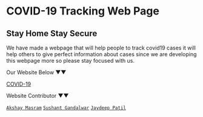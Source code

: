 # COVID-19 Tracking Web Page

## Stay Home Stay Secure

We have made a webpage that will help people to track covid19 cases it will help others to give perfect information about cases since
we are developing this webpage more so please stay focused with us.

Our Website Below ▼▼

[COVID-19](https://tutorialsandroid.github.io/covid.github.io/)

Website Contributor ▼▼

[`Akshay Masram`](https://instagram.com/akshaysunilmasram)
[`Sushant Gandalwar`](https://www.instagram.com/____sushantgandalwar____/)
[`Jaydeep Patil`](https://www.instagram.com/jaydeeppatil_3580/)
